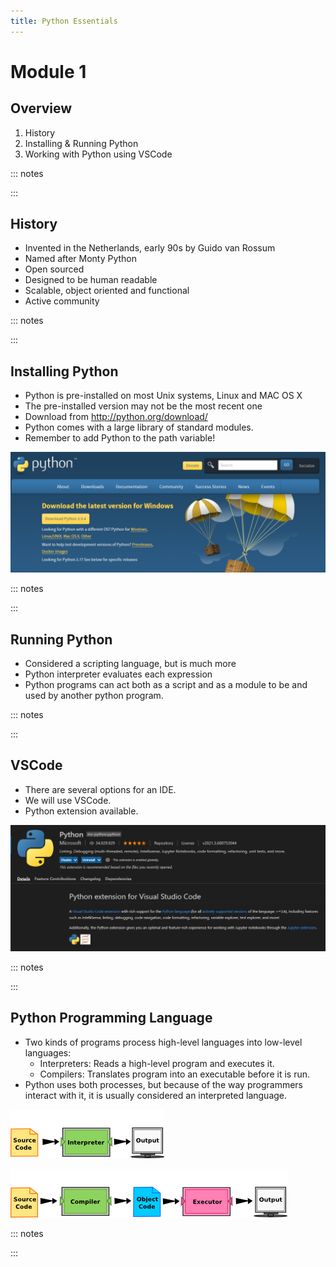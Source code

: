 ```yaml
---
title: Python Essentials
---
```



# Module 1

## Overview

1. History
1. Installing & Running Python
1. Working with Python using VSCode

::: notes

:::

## History

- Invented in the Netherlands, early 90s by Guido van Rossum
- Named after Monty Python
- Open sourced
- Designed to be human readable
- Scalable, object oriented and functional
- Active community

::: notes

:::

## Installing Python

- Python is pre-installed on most Unix systems, Linux and MAC OS X
- The pre-installed version may not be the most recent one
- Download from http://python.org/download/
- Python comes with a large library of standard modules.
- Remember to add Python to the path variable!

![](../media/PythonOrg.png)

::: notes

:::

## Running Python

- Considered a scripting language, but is much more
- Python interpreter evaluates each expression
- Python programs can act both as a script and as a module to be and used by another python program.

::: notes

:::

## VSCode

- There are several options for an IDE.
- We will use VSCode.
- Python extension available.

![](../media/VSCodePythonExtension.png)

::: notes

:::

## Python Programming Language

- Two kinds of programs process high-level languages into low-level languages:
    - Interpreters: Reads a high-level program and executes it.
    - Compilers: Translates program into an executable before it is run.
- Python uses both processes, but because of the way programmers interact with it, it is usually considered an interpreted language.

![image](../media/interpret.png)

![image](../media/compile.png)

::: notes

:::

